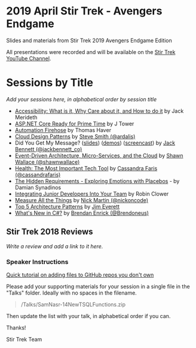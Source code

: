 # 2019 April Stir Trek - Avengers Endgame

Slides and materials from Stir Trek 2019 Avengers Endgame Edition

All presentations were recorded and will be available on the [Stir Trek YouTube Channel](https://youtube.com/c/stirtrek).

# Sessions by Title

*Add your sessions here, in alphabetical order by session title*

- [Accessibility: What is it, Why Care about it, and How to do it](talks/JackMerideth-Accessibility.pdf) by Jack Merideth
- [ASP.NET Core Ready for Prime Time](talks/JTower-AspNetCorePrimetime.zip) by J Tower
- [Automation Firehose](talks/ThomasHaver-AutomationFirehose.pdf) by Thomas Haver
- [Cloud Design Patterns](talks/SteveSmith-CloudDesignPatterns.pdf) by [Steve Smith (@ardalis)](https://twitter.com/ardalis)
- Did You Get My Message? ([slides](talks/jack-bennett-did-you-get-my-message-stirtrek-2019-04-26.pdf)) ([demos](talks/jack_bennett_did_you_get_my_message_20190426.zip)) ([screencast](https://youtu.be/LlF9x1MGbSw)) by [Jack Bennett (@jackbennett_co)](https://twitter.com/jackbennett_co)
- [Event-Driven Architecture, Micro-Services, and the Cloud](talks/ShawnWallace-EventDrivenArchitecture.pdf) by [Shawn Wallace (@shawnwallace)](https://twitter.com/shawnwallace)
- [Health: The Most Important Tech Tool](talks/CassandraFaris-HealthTheMostImportantTechTool.md) by [Cassandra Faris (@cassandrafaris)](https://twitter.com/cassandrafaris)
- [The Hidden Requirements - Exploring Emotions with Placebos](talks/DamianSynadinos-TheHiddenRequirements.pdf) - by Damian Synadinos
- [Integrating Junior Developers Into Your Team](talks/RobinClower-IntegratingJuniorDevelopersIntoYourTeam.pdf) by Robin Clower
- [Measure All the Things](talks/NickMartin-MeasureAllTheThings.zip) by [Nick Martin (@nickoncode)](https://twitter.com/nickoncode)
- [Top 5 Architecture Patterns](talks/JimEverett-5ArchitecturePatterns.pdf) by [Jim Everett](https://twitter.com/CognitiveBurden)
- [What's New in C#?](talks/BrendanEnrick-NewInCSharp-Slides.pdf) by [Brendan Enrick (@Brendoneus)](https://twitter.com/brendoneus)

## Stir Trek 2018 Reviews

*Write a review and add a link to it here.*

### Speaker Instructions

[Quick tutorial on adding files to GitHub repos you don't own](https://ardalis.com/how-to-add-files-to-a-github-repo-you-dont-own)

Please add your supporting materials for your session in a single file in the "Talks" folder. Ideally with no spaces in the filename.

> /Talks/SamNasr-14NewTSQLFunctions.zip

Then update the list with your talk, in alphabetical order if you can.

Thanks!

Stir Trek Team
